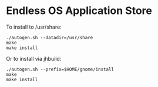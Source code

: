 Endless OS Application Store
====================

To install to /usr/share:
```
./autogen.sh --datadir=/usr/share
make
make install
```

Or to install via jhbuild:
```
./autogen.sh --prefix=$HOME/gnome/install
make
make install
```
